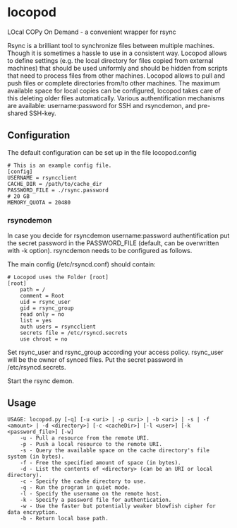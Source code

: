 locopod
=======

LOcal COPy On Demand - a convenient wrapper for rsync

Rsync is a brilliant tool to synchronize files between multiple machines. Though it is sometimes a hassle to use in a consistent way. Locopod allows to define settings (e.g. the local directory for files copied from external machines) that should be used uniformly and should be hidden from scripts that need to process files from other machines. Locopod allows to pull and push files or complete directories from/to other machines. The maximum available space for local copies can be configured, locopod takes care of this deleting older files automatically. Various authentification mechanisms are available: username:password for SSH and rsyncdemon, and pre-shared SSH-key.

## Configuration

The default configuration can be set up in the file locopod.config
```
# This is an example config file.
[config]
USERNAME = rsyncclient
CACHE_DIR = /path/to/cache_dir
PASSWORD_FILE = ./rsync.password
# 20 GB
MEMORY_QUOTA = 20480
```

### rsyncdemon

In case you decide for rsyncdemon username:password authentification put the secret password in the PASSWORD_FILE (default, can be overwritten with -k option). rsyncdemon needs to be configured as follows.

The main config (/etc/rsyncd.conf) should contain:
```
# Locopod uses the Folder [root]
[root]
    path = /
    comment = Root
    uid = rsync_user
    gid = rsync_group
    read only = no
    list = yes
    auth users = rsyncclient
    secrets file = /etc/rsyncd.secrets
    use chroot = no
```

Set rsync\_user and rsync\_group according your access policy. rsync\_user will be the owner of synced files. Put the secret password in /etc/rsyncd.secrets.

Start the rsync demon.

## Usage

```
USAGE: locopod.py [-q] [-u <uri> | -p <uri> | -b <uri> | -s | -f <amount> | -d <directory>] [-c <cacheDir>] [-l <user>] [-k <password_file>] [-w]
    -u - Pull a resource from the remote URI.
    -p - Push a local resource to the remote URI.
    -s - Query the available space on the cache directory's file system (in bytes).
    -f - Free the specified amount of space (in bytes).
    -d - List the contents of <directory> (can be an URI or local directory).
    -c - Specify the cache directory to use.
    -q - Run the program in quiet mode.
    -l - Specify the username on the remote host.
    -k - Specify a password file for authentication.
    -w - Use the faster but potentially weaker blowfish cipher for data encryption.
    -b - Return local base path.
```
